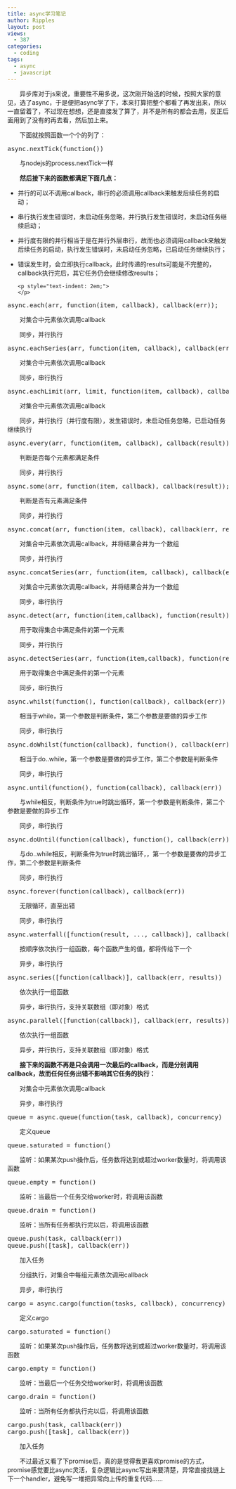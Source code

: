 ```yaml
---
title: async学习笔记
author: Ripples
layout: post
views:
  - 387
categories:
  - coding
tags:
  - async
  - javascript
---
```

<p style="text-indent: 2em;">
  异步库对于js来说，重要性不用多说，这次刚开始选的时候，按照大家的意见，选了async，于是便把async学了下，本来打算把整个都看了再发出来，所以一直留着了，不过现在想想，还是直接发了算了，并不是所有的都会去用，反正后面用到了没有的再去看，然后加上来。
</p>

<p style="text-indent: 2em;">
  下面就按照函数一个个的列了：
</p>

<!--more-->

<p style="text-indent: 2em;">
</p>

<pre class="brush:js;toolbar:false">async.nextTick(function())</pre>

<p style="text-indent: 2em;">
  与nodejs的process.nextTick一样
</p>



<p style="text-indent: 2em;">
  <strong>然后接下来的函数都满足下面几点：<br /></strong>
</p>

<ul class=" list-paddingleft-2" style="list-style-type: disc;">
  <li>
    <p style="text-indent: 0em;">
      并行的可以不调用callback，串行的必须调用callback来触发后续任务的启动；
    </p>
  </li>

  <li>
    <p style="text-indent: 0em;">
      串行执行发生错误时，未启动任务忽略，并行执行发生错误时，未启动任务继续启动；
    </p>
  </li>

  <li>
    <p style="text-indent: 0em;">
      并行度有限的并行相当于是在并行外层串行，故而也必须调用callback来触发后续任务的启动，执行发生错误时，未启动任务忽略，已启动任务继续执行；
    </p>
  </li>

  <li>
    <p style="text-indent: 0em;">
      错误发生时，会立即执行callback，此时传递的results可能是不完整的，callback执行完后，其它任务仍会继续修改results；
    </p>

    <p style="text-indent: 2em;">
    </p>
  </li>
</ul>

<pre class="brush:js;toolbar:false">async.each(arr,&nbsp;function(item,&nbsp;callback),&nbsp;callback(err));</pre>

<p style="text-indent: 2em;">
  对集合中元素依次调用callback
</p>

<p style="text-indent: 2em;">
  同步，并行执行
</p>

<pre class="brush:js;toolbar:false">async.eachSeries(arr,&nbsp;function(item,&nbsp;callback),&nbsp;callback(err));</pre>

<p style="text-indent: 2em;">
  对集合中元素依次调用callback
</p>

<p style="text-indent: 2em;">
  同步，串行执行
</p>

<pre class="brush:js;toolbar:false">async.eachLimit(arr,&nbsp;limit,&nbsp;function(item,&nbsp;callback),&nbsp;callback(err));</pre>

<p style="text-indent: 2em;">
  对集合中元素依次调用callback
</p>

<p style="text-indent: 2em;">
  同步，并行执行（并行度有限），发生错误时，未启动任务忽略，已启动任务继续执行
</p>



<pre class="brush:js;toolbar:false">async.every(arr,&nbsp;function(item,&nbsp;callback),&nbsp;callback(result));</pre>

<p style="text-indent: 2em;">
  判断是否每个元素都满足条件
</p>

<p style="text-indent: 2em;">
  同步，并行执行
</p>

<pre class="brush:js;toolbar:false">async.some(arr,&nbsp;function(item,&nbsp;callback),&nbsp;callback(result));</pre>

<p style="text-indent: 2em;">
  判断是否有元素满足条件
</p>

<p style="text-indent: 2em;">
  同步，并行执行
</p>



<pre class="brush:js;toolbar:false">async.concat(arr,&nbsp;function(item,&nbsp;callback),&nbsp;callback(err,&nbsp;results))</pre>

<p style="text-indent: 2em;">
  对集合中元素依次调用callback，并将结果合并为一个数组
</p>

<p style="text-indent: 2em;">
  同步，并行执行
</p>

<pre class="brush:js;toolbar:false">async.concatSeries(arr,&nbsp;function(item,&nbsp;callback),&nbsp;callback(err,&nbsp;results))</pre>

<p style="text-indent: 2em;">
  对集合中元素依次调用callback，并将结果合并为一个数组
</p>

<p style="text-indent: 2em;">
  同步，串行执行
</p>



<pre class="brush:js;toolbar:false">async.detect(arr,&nbsp;function(item,callback),&nbsp;function(result))</pre>

<p style="text-indent: 2em;">
  用于取得集合中满足条件的第一个元素
</p>

<p style="text-indent: 2em;">
  同步，并行执行
</p>

<pre class="brush:js;toolbar:false">async.detectSeries(arr,&nbsp;function(item,callback),&nbsp;function(result))</pre>

<p style="text-indent: 2em;">
  用于取得集合中满足条件的第一个元素
</p>

<p style="text-indent: 2em;">
  同步，串行执行
</p>



<pre class="brush:js;toolbar:false">async.whilst(function(),&nbsp;function(callback),&nbsp;callback(err))</pre>

<p style="text-indent: 2em;">
  相当于while，第一个参数是判断条件，第二个参数是要做的异步工作
</p>

<p style="text-indent: 2em;">
  同步，串行执行
</p>

<pre class="brush:js;toolbar:false">async.doWhilst(function(callback),&nbsp;function(),&nbsp;callback(err))</pre>

<p style="text-indent: 2em;">
  相当于do..while，第一个参数是要做的异步工作，第二个参数是判断条件
</p>

<p style="text-indent: 2em;">
  同步，串行执行
</p>

<pre class="brush:js;toolbar:false">async.until(function(),&nbsp;function(callback),&nbsp;callback(err))</pre>

<p style="text-indent: 2em;">
  与while相反，判断条件为true时跳出循环，第一个参数是判断条件，第二个参数是要做的异步工作
</p>

<p style="text-indent: 2em;">
  同步，串行执行
</p>

<pre class="brush:js;toolbar:false">async.doUntil(function(callback),&nbsp;function(),&nbsp;callback(err))</pre>

<p style="text-indent: 2em;">
  与do..while相反，判断条件为true时跳出循环，，第一个参数是要做的异步工作，第二个参数是判断条件
</p>

<p style="text-indent: 2em;">
  同步，串行执行
</p>

<pre class="brush:js;toolbar:false">async.forever(function(callback),&nbsp;callback(err))</pre>

<p style="text-indent: 2em;">
  无限循环，直至出错
</p>

<p style="text-indent: 2em;">
  同步，串行执行
</p>



<pre class="brush:js;toolbar:false">async.waterfall([function(result,&nbsp;...,&nbsp;callback)],&nbsp;callback(err,&nbsp;result))</pre>

<p style="text-indent: 2em;">
  按顺序依次执行一组函数，每个函数产生的值，都将传给下一个
</p>

<p style="text-indent: 2em;">
  异步，串行执行
</p>

<pre class="brush:js;toolbar:false">async.series([function(callback)],&nbsp;callback(err,&nbsp;results))</pre>

<p style="text-indent: 2em;">
  依次执行一组函数
</p>

<p style="text-indent: 2em;">
  异步，串行执行，支持关联数组（即对象）格式
</p>

<pre class="brush:js;toolbar:false">async.parallel([function(callback)],&nbsp;callback(err,&nbsp;results))</pre>

<p style="text-indent: 2em;">
  依次执行一组函数
</p>

<p style="text-indent: 2em;">
  异步，并行执行，支持关联数组（即对象）格式
</p>



<p style="text-indent: 2em;">
  <strong>接下来的函数不再是只会调用一次最后的callback，而是分别调用callback，故而任何任务出错不影响其它任务的执行：</strong>
</p>



<p style="text-indent: 2em;">
  对集合中元素依次调用callback
</p>

<p style="text-indent: 2em;">
  异步，串行执行
</p>

<pre class="brush:js;toolbar:false">queue&nbsp;=&nbsp;async.queue(function(task,&nbsp;callback),&nbsp;concurrency)</pre>

<p style="text-indent: 2em;">
  定义queue
</p>

<pre class="brush:js;toolbar:false">queue.saturated&nbsp;=&nbsp;function()</pre>

<p style="text-indent: 2em;">
  监听：如果某次push操作后，任务数将达到或超过worker数量时，将调用该函数
</p>

<pre class="brush:js;toolbar:false">queue.empty&nbsp;=&nbsp;function()</pre>

<p style="text-indent: 2em;">
  监听：当最后一个任务交给worker时，将调用该函数
</p>

<pre class="brush:js;toolbar:false">queue.drain&nbsp;=&nbsp;function()</pre>

<p style="text-indent: 2em;">
  监听：当所有任务都执行完以后，将调用该函数
</p>

<pre class="brush:js;toolbar:false">queue.push(task,&nbsp;callback(err))
queue.push([task],&nbsp;callback(err))</pre>

<p style="text-indent: 2em;">
  加入任务
</p>



<p style="text-indent: 2em;">
  分组执行，对集合中每组元素依次调用callback
</p>

<p style="text-indent: 2em;">
  异步，串行执行
</p>

<pre class="brush:js;toolbar:false">cargo&nbsp;=&nbsp;async.cargo(function(tasks,&nbsp;callback),&nbsp;concurrency)</pre>

<p style="text-indent: 2em;">
  定义cargo
</p>

<pre class="brush:js;toolbar:false">cargo.saturated&nbsp;=&nbsp;function()</pre>

<p style="text-indent: 2em;">
  监听：如果某次push操作后，任务数将达到或超过worker数量时，将调用该函数
</p>

<pre class="brush:js;toolbar:false">cargo.empty&nbsp;=&nbsp;function()</pre>

<p style="text-indent: 2em;">
  监听：当最后一个任务交给worker时，将调用该函数
</p>

<pre class="brush:js;toolbar:false">cargo.drain&nbsp;=&nbsp;function()</pre>

<p style="text-indent: 2em;">
  监听：当所有任务都执行完以后，将调用该函数
</p>

<pre class="brush:js;toolbar:false">cargo.push(task,&nbsp;callback(err))
cargo.push([task],&nbsp;callback(err))</pre>

<p style="text-indent: 2em;">
  加入任务
</p>

<p style="text-indent: 2em;">
</p>

<p style="text-indent: 2em;">
  不过最近又看了下promise后，真的是觉得我更喜欢promise的方式，promise感觉要比async灵活，复杂逻辑比async写出来要清楚，异常直接找链上下一个handler，避免写一堆把异常向上传的重复代码……
</p>
